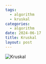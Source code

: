 ```yaml
---
tags:
  - algorithm
  - kruskal
categories:
  - algorithm
date: 2024-06-17
title: Kruskal
layout: post
---
```

![Kruskal](../images/kruskal.jpg)


